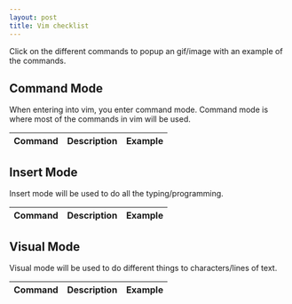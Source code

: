 ```yaml
---
layout: post
title: Vim checklist
---
```


Click on the different commands to popup an gif/image with an example of the commands.

## Command Mode

When entering into vim, you enter command mode. Command mode is where most of the commands in vim will be used.

| Command | Description | Example |
|---|---|---|


## Insert Mode

Insert mode will be used to do all the typing/programming. 

| Command | Description | Example |
|---|---|---|

## Visual Mode

Visual mode will be used to do different things to characters/lines of text.

| Command | Description | Example |
|---|---|---|
